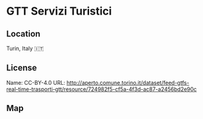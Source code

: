 # GTT Servizi Turistici
    
## Location

Turin, Italy 🇮🇹

## License

Name: CC-BY-4.0
URL: http://aperto.comune.torino.it/dataset/feed-gtfs-real-time-trasporti-gtt/resource/724982f5-cf5a-4f3d-ac87-a2456bd2e90c

## Map

<WorldMap topic="public-transport/rtfs-rt/GTT_Servizi_Turistici/vehicle_positions/#" />
